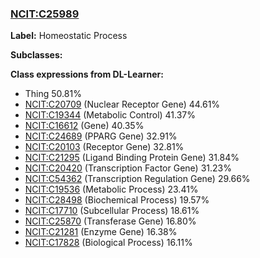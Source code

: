 
### [NCIT:C25989](http://purl.obolibrary.org/obo/NCIT_C25989)
**Label:** Homeostatic Process

**Subclasses:** 

**Class expressions from DL-Learner:**

- Thing 50.81%
- [NCIT:C20709](http://purl.obolibrary.org/obo/NCIT_C20709) (Nuclear Receptor Gene) 44.61%
- [NCIT:C19344](http://purl.obolibrary.org/obo/NCIT_C19344) (Metabolic Control) 41.37%
- [NCIT:C16612](http://purl.obolibrary.org/obo/NCIT_C16612) (Gene) 40.35%
- [NCIT:C24689](http://purl.obolibrary.org/obo/NCIT_C24689) (PPARG Gene) 32.91%
- [NCIT:C20103](http://purl.obolibrary.org/obo/NCIT_C20103) (Receptor Gene) 32.81%
- [NCIT:C21295](http://purl.obolibrary.org/obo/NCIT_C21295) (Ligand Binding Protein Gene) 31.84%
- [NCIT:C20420](http://purl.obolibrary.org/obo/NCIT_C20420) (Transcription Factor Gene) 31.23%
- [NCIT:C54362](http://purl.obolibrary.org/obo/NCIT_C54362) (Transcription Regulation Gene) 29.66%
- [NCIT:C19536](http://purl.obolibrary.org/obo/NCIT_C19536) (Metabolic Process) 23.41%
- [NCIT:C28498](http://purl.obolibrary.org/obo/NCIT_C28498) (Biochemical Process) 19.57%
- [NCIT:C17710](http://purl.obolibrary.org/obo/NCIT_C17710) (Subcellular Process) 18.61%
- [NCIT:C25870](http://purl.obolibrary.org/obo/NCIT_C25870) (Transferase Gene) 16.80%
- [NCIT:C21281](http://purl.obolibrary.org/obo/NCIT_C21281) (Enzyme Gene) 16.38%
- [NCIT:C17828](http://purl.obolibrary.org/obo/NCIT_C17828) (Biological Process) 16.11%


